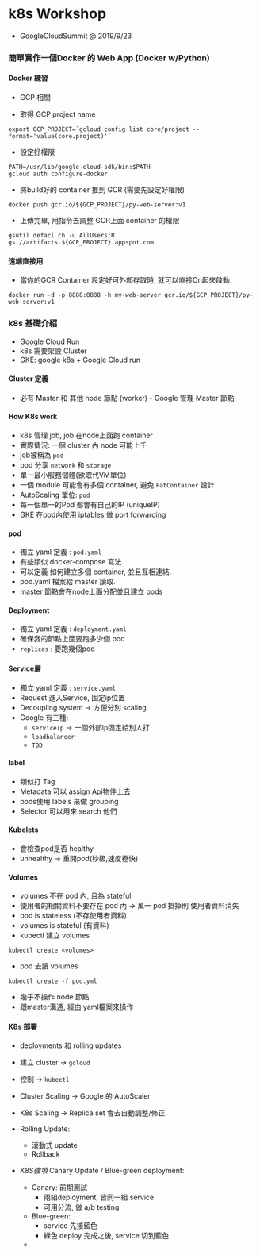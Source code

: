 # k8s Workshop
* GoogleCloudSummit @ 2019/9/23

### 簡單實作一個Docker 的 Web App (Docker w/Python)
#### Docker 練習

* GCP 相關


* 取得 GCP project name
```
export GCP_PROJECT=`gcloud config list core/project --format='value(core.project)'`
```

* 設定好權限
```
PATH=/usr/lib/google-cloud-sdk/bin:$PATH
gcloud auth configure-docker
```

* 將build好的 container 推到 GCR (需要先設定好權限)

```
docker push gcr.io/${GCP_PROJECT}/py-web-server:v1
```

* 上傳完畢, 用指令去調整 GCR上面 container 的權限
```
gsutil defacl ch -u AllUsers:R gs://artifacts.${GCP_PROJECT}.appspot.com
```

#### 遠端直接用

* 當你的GCR Container 設定好可外部存取時, 就可以直接On起來啟動.

```
docker run -d -p 8888:8888 -h my-web-server gcr.io/${GCP_PROJECT}/py-web-server:v1
```

### k8s 基礎介紹

* Google Cloud Run
* k8s 需要架設 Cluster
* GKE: google k8s + Google Cloud run

#### Cluster 定義

* 必有 Master 和 其他 node 節點 (worker) -  Google 管理 Master 節點

#### How K8s work

* k8s 管理 job, job 在node上面跑 container
* 實際情況: 一個 cluster 內 node 可能上千
* job被稱為 `pod`
* pod 分享 `network` 和 `storage`
* 單一最小服務個體(欲取代VM單位)
* 一個 module 可能會有多個 container, 避免 `FatContainer` 設計 
* AutoScaling 單位: `pod` 
* 每一個單一的Pod 都會有自己的IP (uniqueIP)
* GKE 在pod內使用 iptables 做 port forwarding

#### pod

* 獨立 yaml 定義 : `pod.yaml`
* 有些類似 docker-compose 寫法.
* 可以定義 如何建立多個 container, 並且互相連結.
* pod.yaml 檔案給 master 讀取.
* master 節點會在node上面分配並且建立 pods

#### Deployment

* 獨立 yaml 定義 : `deployment.yaml`
* 確保我的節點上面要跑多少個 pod
* `replicas` : 要跑幾個pod

#### Service層

* 獨立 yaml 定義 : `service.yaml`
* Request 進入Service, 固定ip位置
* Decoupling system -> 方便分別 scaling
* Google 有三種: 
    * `serviceIp` -> 一個外部ip固定給別人打
    * `loadbalancer`
    * `TBD`
    
#### label

* 類似打 Tag
* Metadata 可以 assign Api物件上去
* pods使用 labels 來做 grouping
* Selector 可以用來 search 他們

#### Kubelets 

* 會檢查pod是否 healthy
* unhealthy -> 重開pod(秒級,速度極快)

#### Volumes

* volumes 不在 pod 內, 且為 stateful 
* 使用者的相關資料不要存在 pod 內 -> 萬一 pod 掛掉則 使用者資料消失
* pod is stateless (不存使用者資料)
* volumes is stateful  (有資料)
* kubectl 建立 volumes
```
kubectl create <volumes>
```
* pod 去讀 volumes
```
kubectl create -f pod.yml 
```
* 幾乎不操作 node 節點
* 跟master溝通, 經由 yaml檔案來操作
    
    
#### K8s 部署

* deployments 和 rolling updates
* 建立 cluster -> `gcloud`
* 控制 -> `kubectl`

* Cluster Scaling -> Google 的 AutoScaler
* K8s Scaling -> Replica set 會去自動調整/修正

* Rolling Update:
    * 滾動式 update
    * Rollback
    
* *K8S強項* Canary Update / Blue-green deployment:
    * Canary: 前期測試
        * 兩組deployment, 皆同一組 service
        * 可用分流, 做 a/b testing
    * Blue-green: 
        * service 先接藍色
        * 綠色 deploy 完成之後, service 切到藍色
    * 
